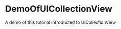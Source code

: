 DemoOfUICollectionView
======================

A demo of this tutorial introducted to UICollectionView
